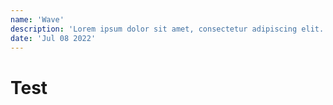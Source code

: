 ```yaml
---
name: 'Wave'
description: 'Lorem ipsum dolor sit amet, consectetur adipiscing elit. Praesent porta elit eu nisl eleifend, non volutpat odio commodo. Ut bibendum est at feugiat sagittis. Sed venenatis ultrices dui, quis blandit tellus porta a. Nam ut turpis et sem faucibus tempor nec nec mi. Aenean aliquam ipsum in metus euismod elementum.'
date: 'Jul 08 2022'
---
```


# Test

